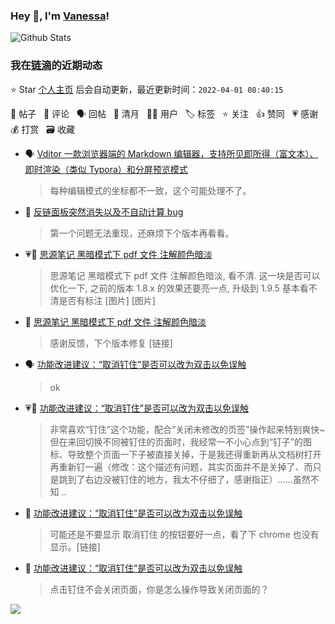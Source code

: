 ### Hey 👋, I'm [Vanessa](http://vanessa.b3log.org/)!

![Github Stats](https://github-readme-stats.vercel.app/api?username=Vanessa219&show_icons=true)

<!--events start -->

### 我在[链滴](https://ld246.com)的近期动态

⭐️ Star [个人主页](https://github.com/Vanessa219/Vanessa219) 后会自动更新，最近更新时间：`2022-04-01 08:40:15`

📝 帖子 &nbsp; 💬 评论 &nbsp; 🗣 回帖 &nbsp; 🌙 清月 &nbsp; 👨‍💻 用户 &nbsp; 🏷️ 标签 &nbsp; ⭐️ 关注 &nbsp; 👍 赞同 &nbsp; 💗 感谢 &nbsp; 💰 打赏 &nbsp; 🗃 收藏

* 🗣 [Vditor 一款浏览器端的 Markdown 编辑器，支持所见即所得（富文本）、即时渲染（类似 Typora）和分屏预览模式](https://ld246.com/article/1549638745630/comment/1648628917896#comments)

  > 每种编辑模式的坐标都不一致，这个可能处理不了。
* 💬 [反链面板突然消失以及不自动计算 bug](https://ld246.com/article/1648455869854/comment/1648689413688#comments)

  > 第一个问题无法重现，还麻烦下个版本再看看。
* 💗📝 [思源笔记 黑暗模式下 pdf 文件 注解颜色暗淡](https://ld246.com/article/1648634742998)

  > 思源笔记 黑暗模式下 pdf 文件 注解颜色暗淡, 看不清. 这一块是否可以优化一下, 之前的版本 1.8.x 的效果还要亮一点, 升级到 1.9.5 基本看不清是否有标注 [图片] [图片]
* 💬 [思源笔记 黑暗模式下 pdf 文件 注解颜色暗淡](https://ld246.com/article/1648634742998/comment/1648641110547#comments)

  > 感谢反馈，下个版本修复 [链接]
* 🗣 [功能改进建议：“取消钉住”是否可以改为双击以免误触](https://ld246.com/article/1648615078884/comment/1648635824382#comments)

  > ok
* 💗📝 [功能改进建议：“取消钉住”是否可以改为双击以免误触](https://ld246.com/article/1648615078884)

  > 非常喜欢“钉住”这个功能，配合“关闭未修改的页签”操作起来特别爽快~ 但在来回切换不同被钉住的页面时，我经常一不小心点到“钉子”的图标、导致整个页面一下子被直接关掉，于是我还得重新再从文档树打开再重新钉一遍（修改：这个描述有问题，其实页面并不是关掉了、而只是跳到了右边没被钉住的地方，我太不仔细了，感谢指正）……虽然不知 ..
* 💬 [功能改进建议：“取消钉住”是否可以改为双击以免误触](https://ld246.com/article/1648615078884/comment/1648635533969#comments)

  > 可能还是不要显示 取消钉住 的按钮要好一点，看了下 chrome 也没有显示。[链接]
* 💬 [功能改进建议：“取消钉住”是否可以改为双击以免误触](https://ld246.com/article/1648615078884/comment/1648634927581#comments)

  > 点击钉住不会关闭页面，你是怎么操作导致关闭页面的？


<!--events end -->

<a title="Hits" target="_blank" href="https://github.com/Vanessa219/Vanessa219"><img src="https://hits.b3log.org/Vanessa219/Vanessa219.svg"></a>
